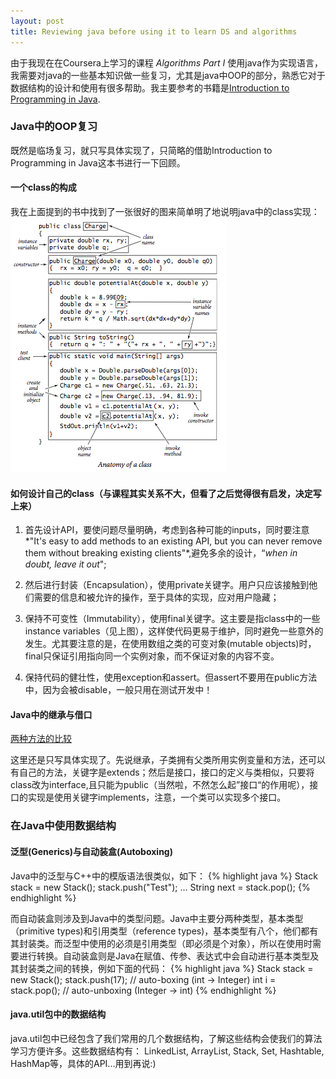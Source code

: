 ```yaml
---
layout: post
title: Reviewing java before using it to learn DS and algorithms
---
```


由于我现在在Coursera上学习的课程 *Algorithms Part I* 使用java作为实现语言，我需要对java的一些基本知识做一些复习，尤其是java中OOP的部分，熟悉它对于数据结构的设计和使用有很多帮助。我主要参考的书籍是[Introduction to Programming in Java](http://introcs.cs.princeton.edu/java/home/).


### Java中的OOP复习

既然是临场复习，就只写具体实现了，只简略的借助Introduction to Programming in Java这本书进行一下回顾。

#### 一个class的构成
我在上面提到的书中找到了一张很好的图来简单明了地说明java中的class实现：
![class-in-java](/images/class-in-java-anatomy.png)

#### 如何设计自己的class（与课程其实关系不大，但看了之后觉得很有启发，决定写上来）

1. 首先设计API，要使问题尽量明确，考虑到各种可能的inputs，同时要注意*"It's easy to add methods to an existing API, but you can never remove them without breaking existing clients"*,避免多余的设计，“*when in doubt, leave it out*";    

2. 然后进行封装（Encapsulation），使用private关键字。用户只应该接触到他们需要的信息和被允许的操作，至于具体的实现，应对用户隐藏；    

3. 保持不可变性（Immutability），使用final关键字。这主要是指class中的一些instance variables（见上图），这样使代码更易于维护，同时避免一些意外的发生。尤其要注意的是，在使用数组之类的可变对象(mutable objects)时，final只保证引用指向同一个实例对象，而不保证对象的内容不变。
    
4. 保持代码的健壮性，使用exception和assert。但assert不要用在public方法中，因为会被disable，一般只用在测试开发中！
  
       
#### Java中的继承与借口

[两种方法的比较](http://introcs.cs.princeton.edu/java/36inheritance/)
    
这里还是只写具体实现了。先说继承，子类拥有父类所用实例变量和方法，还可以有自己的方法，关键字是extends；然后是接口，接口的定义与类相似，只要将class改为interface,且只能为public（当然啦，不然怎么起”接口“的作用呢），接口的实现是使用关键字implements，注意，一个类可以实现多个接口。
    
    
### 在Java中使用数据结构

#### 泛型(Generics)与自动装盒(Autoboxing)

Java中的泛型与C++中的模版语法很类似，如下：
{% highlight java %}
Stack<String> stack = new Stack<String>();
stack.push("Test");
...
String next = stack.pop(); 
{% endhighlight %}

而自动装盒则涉及到Java中的类型问题。Java中主要分两种类型，基本类型（primitive types)和引用类型（reference types)，基本类型有八个，他们都有其封装类。而泛型中使用的必须是引用类型（即必须是个对象），所以在使用时需要进行转换。自动装盒则是Java在赋值、传参、表达式中会自动进行基本类型及其封装类之间的转换，例如下面的代码：
{% highlight java %}
Stack<Integer> stack = new Stack<Integer>();
stack.push(17);        // auto-boxing (int -> Integer)
int i = stack.pop();   // auto-unboxing (Integer -> int)
{% endhighlight %}

#### java.util包中的数据结构

java.util包中已经包含了我们常用的几个数据结构，了解这些结构会使我们的算法学习方便许多。这些数据结构有：
LinkedList, ArrayList, Stack, Set, Hashtable, HashMap等，具体的API...用到再说:)


    


